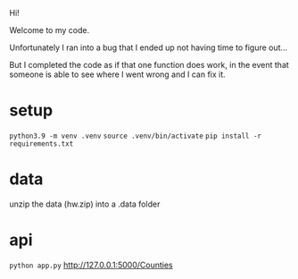 Hi!

Welcome to my code.

Unfortunately I ran into a bug that I ended up not having time to figure out...

But I completed the code as if that one function does work, in the event that someone is able to see where I went wrong and I can fix it.

# setup
`python3.9 -m venv .venv`
`source .venv/bin/activate`
`pip install -r requirements.txt`

# data
unzip the data (hw.zip) into a .data folder

# api
`python app.py`
http://127.0.0.1:5000/Counties

